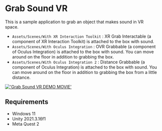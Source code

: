 # Grab Sound VR
This is a sample application to grab an object that makes sound in VR space.
- `Assets/Scenes/With XR Interaction Toolkit` : XR Grab Interactable (a component of XR Interaction Toolkit) is attached to the box with sound.
- `Assets/Scenes/With Oculus Integration` : OVR Grabbable (a component of Oculus Integration) is attached to the box with sound. You can move around on the floor in addition to grabbing the box.
- `Assets/Scenes/With Oculus Integration 2` : Distance Grabbable (a component of Oculus Integration) is attached to the box with sound. You can move around on the floor in addition to grabbing the box from a little distance.

[!['Grab Sound VR DEMO MOVIE'](https://user-images.githubusercontent.com/63796528/217557309-5202b08b-3564-4bd9-9403-a74de4fc1ee9.png)](https://youtube.com/shorts/yAViH2KTwr4?feature=share)

## Requirements
- Windows 11
- Unity 2021.3.16f1
- Meta Quest 2
